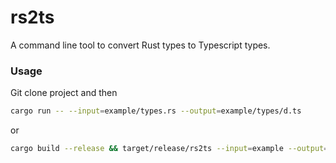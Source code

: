 # rs2ts

A command line tool to convert Rust types to Typescript types.


### Usage

Git clone project and then
```bash
cargo run -- --input=example/types.rs --output=example/types/d.ts
```
or
```bash
cargo build --release && target/release/rs2ts --input=example --output=example/types.d.ts
```
